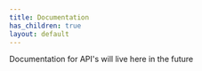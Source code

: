 ```yaml
---
title: Documentation
has_children: true
layout: default
---
```

Documentation for API's will live here in the future
